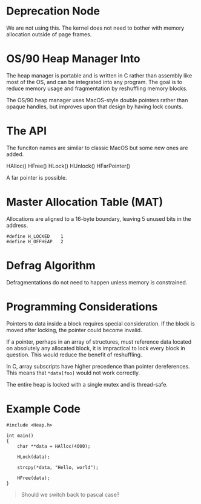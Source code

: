 # Deprecation Node

We are not using this. The kernel does not need to bother with memory allocation outside of page frames.

# OS/90 Heap Manager Into

The heap manager is portable and is written in C rather than assembly like most of the OS, and can be integrated into any program. The goal is to reduce memory usage and fragmentation by reshuffling memory blocks.

The OS/90 heap manager uses MacOS-style double pointers rather than opaque handles, but improves upon that design by having lock counts.

# The API

The funciton names are similar to classic MacOS but some new ones are added.

HAlloc()
HFree()
HLock()
HUnlock()
HFarPointer()

A far pointer is possible.

# Master Allocation Table (MAT)

Allocations are aligned to a 16-byte boundary, leaving 5 unused bits in the address.

```
#define H_LOCKED    1
#define H_OFFHEAP   2
```

# Defrag Algorithm

Defragmentations do not need to happen unless memory is constrained.

# Programming Considerations

Pointers to data inside a block requires special consideration. If the block is moved after locking, the pointer could become invalid.

If a pointer, perhaps in an array of structures, must reference data located on absolutely any allocated block, it is impractical to lock every block in question. This would reduce the benefit of reshuffling.

In C, array subscripts have higher precedence than pointer dereferences. This means that `*data[foo]` would not work correctly.

The entire heap is locked with a single mutex and is thread-safe.

# Example Code

```
#include <Heap.h>

int main()
{
    char **data = HAlloc(4000);

    HLock(data);

    strcpy(*data, "Hello, world");

    HFree(data);
}

```


> Should we switch back to pascal case?
